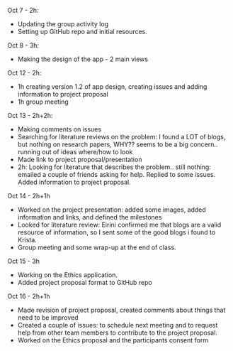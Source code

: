 Oct 7 - 2h: 
* Updating the group activity log
* Setting up GitHub repo and initial resources.

Oct 8 - 3h:
* Making the design of the app - 2 main views

Oct 12 - 2h:
* 1h creating version 1.2 of app design, creating issues and adding information to project proposal
* 1h group meeting

Oct 13 - 2h+2h:
* Making comments on issues
* Searching for literature reviews on the problem: I found a LOT of blogs, but nothing on research papers, WHY?? seems to be a big concern.. running out of ideas where/how to look
* Made link to project proposal/presentation
* 2h: Looking for literature that describes the problem.. still nothing: emailed a couple of friends asking for help. Replied to some issues. Added information to project proposal.

Oct 14 - 2h+1h
* Worked on the project presentation: added some images, added information and links, and defined the milestones
* Looked for literature review: Eirini confirmed me that blogs are a valid resource of information, so I sent some of the good blogs i found to Krista.
* Group meeting and some wrap-up at the end of class.

Oct 15 - 3h
* Working on the Ethics application.
* Added project proposal format to GitHub repo
 
Oct 16 - 2h+1h
* Made revision of project proposal, created comments about things that need to be improved
* Created a couple of issues: to schedule next meeting and to request help from other team members to contribute to the project proposal.
* Worked on the Ethics proposal and the participants consent form

